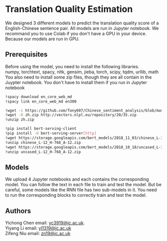# Translation Quality Estimation
We designed 3 different models to predict the translation quality score of a English-Chinese sentence pair. All models are run in Jupyter notebook. We recommand you to use Colab if you don't have a GPU in your device. Because our models are run in GPU.
## Prerequisites
Before using the model, you need to install the following libraries.<br/>
numpy, torchtext, spacy, nltk, gensim, jieba, torch, scipy, tqdm, urllib, math<br/>
You also need to install some zip files, though they are all contain in the Juypter notebook. You don't have to install them if you run in Jupyter notebook<br/>
```bash
!spacy download en_core_web_md
!spacy link en_core_web_md en300

!wget -c https://github.com/Tony607/Chinese_sentiment_analysis/blob/master/data/chinese_stop_words.txt
!wget -O zh.zip http://vectors.nlpl.eu/repository/20/35.zip
!unzip zh.zip 

!pip install bert-serving-client
!pip install -U bert-serving-server[http]
!wget https://storage.googleapis.com/bert_models/2018_11_03/chinese_L-12_H-768_A-12.zip
!unzip chinese_L-12_H-768_A-12.zip
!wget https://storage.googleapis.com/bert_models/2018_10_18/uncased_L-12_H-768_A-12.zip
!unzip uncased_L-12_H-768_A-12.zip
```
## Models
We upload 4 Jupyter notebooks and each contains the corresponding model. You can follow the text in each file to train and test the model. But be careful, some models like the RNN file has two sub-models in it. You need to run the corresponding blocks to correctly train and test the model.

## Authors
Yichong Chen email: yc3919@ic.ac.uk.<br/>
Yiyang Li email: yl1319@ic.ac.uk<br/>
Zifeng Niu email: zn19@ic.ac.uk
